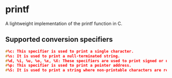 # printf

A lightweight implementation of the printf function in C.

## Supported conversion specifiers

```c
#%c: This specifier is used to print a single character.
#%s: It is used to print a null-terminated string.
#%d, %i, %u, %o, %x, %X: These specifiers are used to print signed or unsigned integers in decimal, octal, or hexadecimal format.
#%p: This specifier is used to print a pointer address.
#%S: It is used to print a string where non-printable characters are represented in the format \xXX, where XX is the ASCII code value in hexadecimal (always two characters in uppercase).
